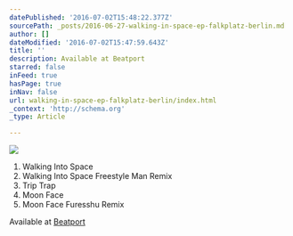 ```yaml
---
datePublished: '2016-07-02T15:48:22.377Z'
sourcePath: _posts/2016-06-27-walking-in-space-ep-falkplatz-berlin.md
author: []
dateModified: '2016-07-02T15:47:59.643Z'
title: ''
description: Available at Beatport
starred: false
inFeed: true
hasPage: true
inNav: false
url: walking-in-space-ep-falkplatz-berlin/index.html
_context: 'http://schema.org'
_type: Article

---
```

![](https://the-grid-user-content.s3-us-west-2.amazonaws.com/ea07814d-d7ed-4464-9be8-3fd36f1ef5fb.jpg)

1. Walking Into Space
2. Walking Into Space Freestyle Man Remix
3. Trip Trap
4. Moon Face
5. Moon Face Furesshu Remix

Available at [Beatport][0]

[0]: https://www.beatport.com/release/walking-into-space-ep/377252 "James Kumo - Walking Into Space"